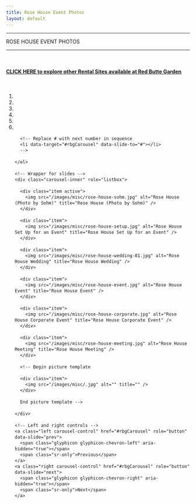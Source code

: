 ```yaml
---
title: Rose House Event Photos
layout: default
---
```


<div class="eventdivide">
	<hr>
		<div class="grid-header">ROSE HOUSE EVENT PHOTOS</div>		
	<hr>
</div>

<br />
<h4 class="text-center"><a href="/rental-sites">CLICK HERE to explore other Rental Sites available at Red Butte Garden</a></h4>

<div class="container">
  <br>
  <div id="rbgCarousel" class="carousel slide" data-ride="carousel">
    <!-- Indicators -->
    <ol class="carousel-indicators">
      <li data-target="#rbgCarousel" data-slide-to="0" class="active"></li>
      <li data-target="#rbgCarousel" data-slide-to="1"></li>
      <li data-target="#rbgCarousel" data-slide-to="2"></li>
      <li data-target="#rbgCarousel" data-slide-to="3"></li>
      <li data-target="#rbgCarousel" data-slide-to="4"></li>
      <li data-target="#rbgCarousel" data-slide-to="5"></li>
      
      <!-- Replace # with next number in sequence
	  <li data-target="#rbgCarousel" data-slide-to="#"></li>    
      -->
      
    </ol>

    <!-- Wrapper for slides -->
    <div class="carousel-inner" role="listbox">

      <div class="item active">
        <img src="/images/misc/rose-house-sohm.jpg" alt="Rose House (Photo by Sohm)" title="Rose House (Photo by Sohm)" />
      </div>
    
      <div class="item">
        <img src="/images/misc/rose-house-setup.jpg" alt="Rose House Set Up for an Event" title="Rose House Set Up for an Event" />
      </div>  
      
	  <div class="item">
        <img src="/images/misc/rose-house-wedding-01.jpg" alt="Rose House Wedding" title="Rose House Wedding" />
      </div>
      
      <div class="item">
        <img src="/images/misc/rose-house-event.jpg" alt="Rose House Event" title="Rose House Event" />
      </div>
      
      <div class="item">
        <img src="/images/misc/rose-house-corporate.jpg" alt="Rose House Corporate Event" title="Rose House Corporate Event" />
      </div>
      
      <div class="item">
        <img src="/images/misc/rose-house-meeting.jpg" alt="Rose House Meeting" title="Rose House Meeting" />
      </div>
	  
	  <!-- Begin picture template 
	  
      <div class="item">
        <img src="/images/misc/.jpg" alt="" title="" />
      </div>
      
      End picture template -->
      
    </div>

    <!-- Left and right controls -->
    <a class="left carousel-control" href="#rbgCarousel" role="button" data-slide="prev">
      <span class="glyphicon glyphicon-chevron-left" aria-hidden="true"></span>
      <span class="sr-only">Previous</span>
    </a>
    <a class="right carousel-control" href="#rbgCarousel" role="button" data-slide="next">
      <span class="glyphicon glyphicon-chevron-right" aria-hidden="true"></span>
      <span class="sr-only">Next</span>
    </a>
  </div>
</div>
